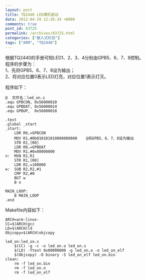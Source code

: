 ```yaml
---
layout: post
title: TQ2440 LED裸机驱动
data: 2012-04-29 12:26:34 +0000
comments: true
post_id: 83725
permalink: /archives/83725.html
categories: ["嵌入式栏目"]
tags: ["ARM", "TQ2440"]
---
```


根据TQ2440的手册可知LED1、2、3、4分别由GPB5、6、7、8控制。  
程序的步骤为：  
1、先将GPB5、6、7、8设为输出；  
2、将对应位置0表示LED灯亮，对应位置1表示灯灭。  

程序如下：

```
@  文件名：led_on.s
.equ GPBCON, 0x56000010
.equ GPBDAT, 0x56000014
.equ GPBUP,  0x56000018

.text
.global _start
_start:
    LDR R0,=GPBCON
    MOV R1,#0b010101010000000000    @将GPB5、6、7、8设为输出
    STR R1,[R0]
    LDR R0,=GPBDAT
    MOV R1,#0x00000000
n:  MVN R1,R1
    STR R1,[R0]
    LDR R2,=100000
w:  SUB R2,R2,#1
    CMP R2,#0
    BGT w
    B n

MAIN_LOOP:
    B MAIN_LOOP
.end
```

Makefile内容如下：

```
ARCH=arm-linux-
CC=$(ARCH)gcc
LD=$(ARCH)ld
Objcopy=$(ARCH)objcopy

led_on:led_on.s
	$(CC) -g -c -o led_on.o led_on.s
	$(LD) -Ttext 0x00000000 -g led_on.o -o led_on_elf
	$(Objcopy) -O binary -S led_on_elf led_on.bin
clean:
	rm -f led_on.bin
	rm -f led_on.o
	rm -f led_on_elf
```
